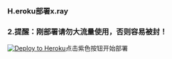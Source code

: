 ### H.eroku部署x.ray

### 2.提醒：刚部署请勿大流量使用，否则容易被封！

<p><a href="https://dashboard.heroku.com/new?template=https://github.com/dihoih/rax"> <img src="https://www.herokucdn.com/deploy/button.svg" alt="Deploy to Heroku" /></a>点击紫色按钮开始部署</p>
